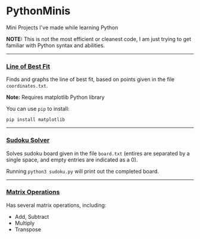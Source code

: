 # PythonMinis
Mini Projects I've made while learning Python 

**NOTE:** This is not the most efficient or cleanest code, I am just trying to get familiar with 
Python syntax and abilities.

---
### [Line of Best Fit](lobf)
Finds and graphs the line of best fit, based on points given in the file `coordinates.txt`.

**Note:** Requires matplotlib Python library

You can use `pip` to install:

`pip install matplotlib`

---
### [Sudoku Solver](sudoku)
Solves sudoku board given in the file `board.txt` (entires are separated by a single space, and empty entries are indicated as a 0).

Running `python3 sudoku.py` will print out the completed board.

---
### [Matrix Operations](matrix)
Has several matrix operations, including:
* Add, Subtract
* Multiply
* Transpose
